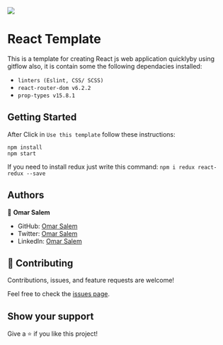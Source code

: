 ![](https://img.shields.io/badge/Microverse-blueviolet)

# React Template
This is a template for creating React js web application quicklyby using gitflow also, it is contain some the following dependacies installed:
- `linters (Eslint, CSS/ SCSS)`
- `react-router-dom v6.2.2`
- `prop-types v15.8.1`

## Getting Started

After Click in `Use this template` follow these instructions:
```
npm install
npm start
```

If you need to install redux just write this command: `npm i redux react-redux --save`


## Authors

👤 **Omar Salem**

- GitHub: [Omar Salem](https://github.com/omarsalem7)
- Twitter: [Omar Salem](https://twitter.com/Omar80491499)
- LinkedIn: [Omar Salem](https://www.linkedin.com/in/omar-salem-a6945b177/)

## 🤝 Contributing

Contributions, issues, and feature requests are welcome!

Feel free to check the [issues page](../../issues/).

## Show your support

Give a ⭐️ if you like this project!
